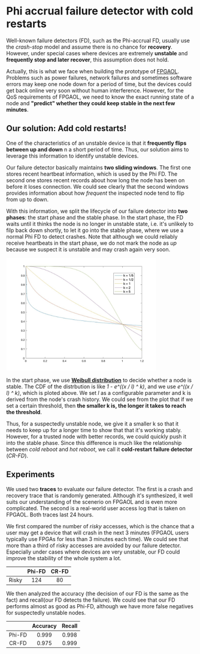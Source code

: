 # Phi accrual failure detector with cold restarts

Well-known failure detectors (FD), such as the Phi-accrual FD, usually use the *crash-stop* model and assume there is no chance for **recovery**. However, under special cases where devices are extremely **unstable** and **frequently stop and later recover**, this assumption does not hold.

Actually, this is what we face when building the prototype of [FPGAOL](https://fpgaol.ustc.edu.cn/). Problems such as power failures, network failures and sometimes software errors may keep one node down for a period of time, but the devices could get back online very soon without human interference. However, for the QoS requirements of FPGAOL, we need to know the exact running state of a node and **"predict" whether they could keep stable in the next few minutes**.

## Our solution: Add cold restarts!

One of the characteristics of an unstable device is that it **frequently flips between up and down** n a short period of time. Thus, our solution aims to leverage this information to identify unstable devices.

Our failure detector basically maintains **two sliding windows**. The first one stores recent heartbeat information, which is used by the Phi FD. The second one stores recent records about how long the node has been on before it loses connection. We could see clearly that the second windows provides information about how *frequent* the inspected node tend to flip from up to down.

With this information, we split the lifecycle of our failure detector into **two phases**:  the start phase and the stable phase. In the start phase, the FD waits until it thinks the node is no longer in unstable state, i.e. it's unlikely to filp back down shortly, to let it go into the stable phase, where we use a normal Phi FD to detect crashes. Note that although we could reliably receive heartbeats in the start phase, we do not mark the node as *up* because we suspect it is unstable and may crash again very soon.

<img src="img/weibull.jpg" width="400">

In the start phase, we use [**Weibull distribution**](https://en.wikipedia.org/wiki/Weibull_distribution) to decide whether a node is stable. The CDF of the distrbution is like *1 - e^((x / l) ^ k)*, and we use *e^((x / l) ^ k)*, which is ploted above. We set *l* as a configurable parameter and k is derived from the node's crash history. We could see from the plot that if we set a certain threshold, then **the smaller k is, the longer it takes to reach the threshold**. 

Thus, for a suspectedly unstable node, we give it a smaller k so that it needs to keep up for a longer time to show that that it's working stably. However, for a trusted node with better records, we could quickly push it into the stable phase. Since this difference is much like the relationship between *cold reboot* and *hot reboot*, we call it **cold-restart failure detector** (*CR-FD*). 

## Experiments

We used two **traces** to evaluate our failure detector. The first is a crash and recovery trace that is randomly generated. Although it's synthesized, it well suits our understanding of the scenerio on FPGAOL and is even more complicated. The second is a real-world user access log that is taken on FPGAOL. Both traces last 24 hours.

We first compared the number of *risky* accesses, which is the chance that a user may get a device that will crash in the next 3 minutes (FPGAOL users typically use FPGAs for less than 3 minutes each time). We could see that more than a third of risky accesses are avoided by our failure detector. Especially under cases where devices are very unstable, our FD could improve the stability of the whole system a lot.

|       | Phi-FD | CR-FD |
| :---: | :----: | :---: |
| Risky |  124   |  80   |

We then analyzed the accuracy (the decision of our FD is the same as the fact) and recall(our FD detects the failure). We could see that our FD performs almost as good as Phi-FD, although we have more false negatives for suspectedly unstable nodes.

|        | Accuracy | Recall |
| :----: | :------: | :----: |
| Phi-FD |  0.999   | 0.998  |
| CR-FD  |  0.975   | 0.999  |